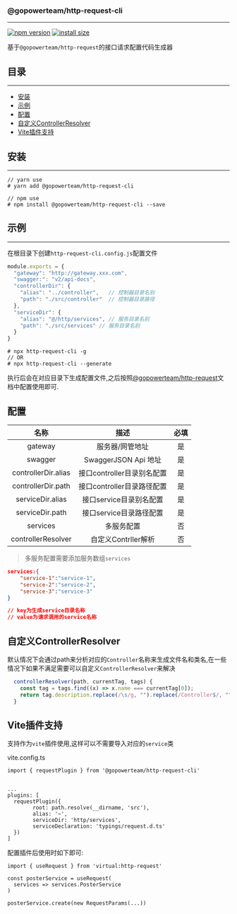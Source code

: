 ### @gopowerteam/http-request-cli
---

[![npm version](https://img.shields.io/npm/v/@gopowerteam/http-request-cli.svg?style=flat-square)](https://www.npmjs.org/package/@gopowerteam/http-request-cli)
[![install size](https://packagephobia.now.sh/badge?p=@gopowerteam/http-request-cli)](https://packagephobia.now.sh/result?p=@gopowerteam/http-request-cli)


基于`@gopowerteam/http-request`的接口请求配置代码生成器

## 目录
---

  - [安装](#安装)
  - [示例](#示例)
  - [配置](#配置)
  - [自定义ControllerResolver](#自定义ControllerResolver)
  - [Vite插件支持](#Vite插件支持)
  

## 安装
---

```shell
// yarn use
# yarn add @gopowerteam/http-request-cli

// npm use
# npm install @gopowerteam/http-request-cli --save
```

## 示例
---

在根目录下创建`http-request-cli.config.js`配置文件

```javascript
module.exports = {
  "gateway": "http://gateway.xxx.com",
  "swagger:": "v2/api-docs",
  "controllerDir": {
    "alias": "../controller",   // 控制器目录名别
    "path": "./src/controller"  // 控制器目录路径
  },
  "serviceDir": {
    "alias": "@/http/services", // 服务目录名别
    "path": "./src/services" // 服务目录名别
  }
}

```

```shell
# npx http-request-cli -g 
// OR
# npx http-request-cli --generate
```

执行后会在对应目录下生成配置文件,之后按照[@gopowerteam/http-request](https://www.npmjs.com/package/@gopowerteam/http-request)文档中配置使用即可.

## 配置


|        名称         |            描述            | 必填  |
| :-----------------: | :------------------------: | :---: |
|       gateway       |      服务器/网管地址       |  是   |
|       swagger       |    SwaggerJSON Api 地址    |  是   |
| controllerDir.alias | 接口controller目录别名配置 |  是   |
| controllerDir.path  | 接口controller目录路径配置 |  是   |
|  serviceDir.alias   |  接口service目录别名配置   |  是   |
|   serviceDir.path   |  接口service目录路径配置   |  是   |
|      services       |         多服务配置         |  否   |
| controllerResolver  |    自定义Contrller解析     |  否   |


> 多服务配置需要添加服务数组`services`

```json
services:{
    "service-1":"service-1",
    "service-2":"service-2",
    "service-3":"service-3"
}

// key为生成service目录名称
// value为请求调用的service名称
```

## 自定义ControllerResolver

默认情况下会通过path来分析对应的`Controller`名称来生成文件名和类名,在一些情况下如果不满足需要可以自定义`ControllerResolver`来解决

```javascript
  controllerResolver(path, currentTag, tags) {
    const tag = tags.find((x) => x.name === currentTag[0]);
    return tag.description.replace(/\s/g, "").replace(/Controller$/, "");
  }
```

## Vite插件支持

支持作为`vite`插件使用,这样可以不需要导入对应的`service`类

vite.config.ts
```
import { requestPlugin } from '@gopowerteam/http-request-cli'


...
plugins: [
  requestPlugin({
        root: path.resolve(__dirname, 'src'),
        alias: '~',
        serviceDir: 'http/services',
        serviceDeclaration: 'typings/request.d.ts'
  })
]
```


配置插件后使用时如下即可:

```
import { useRequest } from 'virtual:http-request'

const posterService = useRequest(
  services => services.PosterService
)

posterService.create(new RequestParams(...))
```
